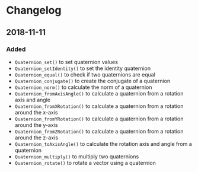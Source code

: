 # Changelog

## 2018-11-11
### Added
- `Quaternion_set()` to set quaternion values
- `Quaternion_setIdentity()` to set the identity quaternion
- `Quaternion_equal()` to check if two quaternions are equal
- `Quaternion_conjugate()` to create the conjugate of a quaternion 
- `Quaternion_norm()` to calculate the norm of a quaternion
- `Quaternion_fromAxisAngle()` to calculate a quaternion from a rotation axis and angle
- `Quaternion_fromXRotation()` to calculate a quaternion from a rotation around the x-axis
- `Quaternion_fromYRotation()` to calculate a quaternion from a rotation around the y-axis
- `Quaternion_fromZRotation()` to calculate a quaternion from a rotation around the z-axis
- `Quaternion_toAxisAngle()` to calculate the rotation axis and angle from a quaternion
- `Quaternion_multiply()` to multiply two quaternions
- `Quaternion_rotate()` to rotate a vector using a quaternion
